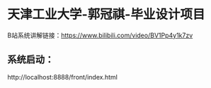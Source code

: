 # 天津工业大学-郭冠祺-毕业设计项目

B站系统讲解链接：https://www.bilibili.com/video/BV1Pp4y1k7zv
&emsp;
&emsp;

## 系统启动：
http://localhost:8888/front/index.html
